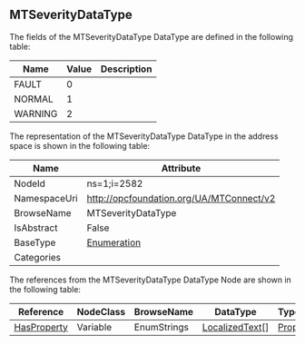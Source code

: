 <!-- datatype -->
## MTSeverityDataType
  
<!-- end of description -->
The fields of the MTSeverityDataType DataType are defined in the following table:  

|Name|Value| Description|
|---|---|---|
|FAULT|0||
|NORMAL|1||
|WARNING|2||

The representation of the MTSeverityDataType DataType in the address space is shown in the following table:  

|Name|Attribute|
|---|---|
|NodeId|ns=1;i=2582|
|NamespaceUri|http://opcfoundation.org/UA/MTConnect/v2|
|BrowseName|MTSeverityDataType|
|IsAbstract|False|
|BaseType|[Enumeration](../../../Core/Part3/DataTypes/Enumeration/readme.md)|
|Categories||

The references from the MTSeverityDataType DataType Node are shown in the following table:  

|Reference|NodeClass|BrowseName|DataType|TypeDefinition|ModellingRule|
|---|---|---|---|---|---|
|[HasProperty](../../../Core/Part3/ReferenceTypes/HasProperty/readme.md)|Variable|EnumStrings|[LocalizedText](../../../Core/Part3/DataTypes/LocalizedText/readme.md)[]|[PropertyType](../../../Core/Part5/VariableTypes/PropertyType/readme.md)|[Mandatory](../../../Core/Objects/Mandatory/readme.md)|

